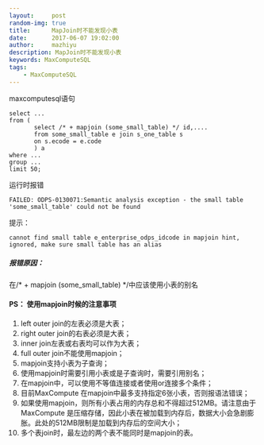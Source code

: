 ```yaml
---
layout:     post
random-img: true
title:      MapJoin时不能发现小表
date:       2017-06-07 19:02:00
author:     mazhiyu
description: MapJoin时不能发现小表
keywords: MaxComputeSQL
tags:
    - MaxComputeSQL
---
```


maxcomputesql语句

```
select ...
from (
       select /* + mapjoin (some_small_table) */ id,....
       from some_small_table e join s_one_table s
       on s.ecode = e.code
       ) a
where ...
group ...
limit 50;
```

运行时报错

```
FAILED: ODPS-0130071:Semantic analysis exception - the small table 'some_small_table' could not be found

```

提示：

```
cannot find small table e_enterprise_odps_idcode in mapjoin hint, ignored, make sure small table has an alias
```

##### 报错原因：
在/* + mapjoin (some_small_table) */中应该使用小表的别名

#### PS： 使用mapjoin时候的注意事项  
1. left outer join的左表必须是大表；
2. right outer join的右表必须是大表；
3. inner join左表或右表均可以作为大表；
4. full outer join不能使用mapjoin；
5. mapjoin支持小表为子查询；
6. 使用mapjoin时需要引用小表或是子查询时，需要引用别名；
7. 在mapjoin中，可以使用不等值连接或者使用or连接多个条件；
8. 目前MaxCompute 在mapjoin中最多支持指定6张小表，否则报语法错误；
9. 如果使用mapjoin，则所有小表占用的内存总和不得超过512MB。请注意由于MaxCompute 是压缩存储，因此小表在被加载到内存后，数据大小会急剧膨胀。此处的512MB限制是加载到内存后的空间大小；
10. 多个表join时，最左边的两个表不能同时是mapjoin的表。
